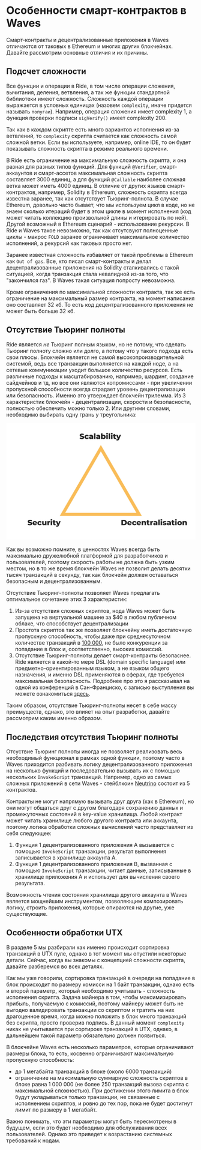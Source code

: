 # Особенности смарт-контрактов в Waves

Смарт-контракты и децентрализованные приложения в Waves отличаются от таковых в Ethereum и многих других блокчейнах. Давайте рассмотрим основные отличия и их причины.

## Подсчет сложности

Все функции и операции в Ride, в том числе операции сложения, вычитания, деления, ветвления, а так же функции стандартной библиотеки имеют сложность. Сложность каждой операции выражается в условных единицах (назовем `complexity`, иначе придется называть `попугаи`). Например, операция сложения имеет complexity 1, а функция проверки подписи `sigVerify()` имеет complexity 200.

Так как в каждом скрипте есть много вариантов исполнения из-за ветвлений, то `complexity` скрипта считается как сложность самой сложной ветки. Если вы используете, например, online IDE, то он будет показывать сложность скрипта в режиме реального времени.

В Ride есть ограничение на максимальную сложность скрипта, и она разная для разных типов функций. Для функций `@Verifier`, смарт-аккаунтов и смарт-ассетов максимальная сложность скрипта составляет 3000 единиц, а для функций `@Callable` наиболее сложная ветка может иметь 4000 единиц. В отличие от других языков смарт-контрактов, например, Solidity в Ethereum, сложность скрипта всегда известна заранее, так как отсутствует Тьюринг-полнота. В случае Ethereum, довольно часто бывает, что мы используем цикл в коде, но не знаем сколько итераций будет в этом цикле в момент исполнения (код может читать коллекцию произвольной длины и итерировать по ней). Другой возможный в Ethereum сценарий - использование рекурсии. В Ride и Waves такое невозможно, так как отсутсвуют полноценные циклы - макрос `FOLD` заранее ограничивает максимальное количество исполнений, а рекурсий как таковых просто нет.

Заранее известная сложность избавляет от такой проблемы в Ethereum как `Out of gas`. Все, кто писал смарт-контракты и делал децентрализованные приложения на Solidity сталкивались с такой ситуацией, когда транзакция стала невалидной из-за того, что "закончился газ". В Waves такая ситуация попросту невозможна.

Кроме ограничения по максимальной сложности контракта, так же есть ограничение на максимальный размер контракта, на момент написания оно составляет 32 кб. То есть код децентрализованного приложения не может быть больше 32 кб.

## Отсутствие Тьюринг полноты

Ride является *не* Тьюринг полным языком, но не потому, что сделать Тьюринг полноту сложно или долго, а потому что у такого подхода есть свои плюсы. Блокчейн является не самой высокопроизводительной системой, ведь все транзакции выполняется на каждой ноде, а на сетевые коммуникации уходит большое количество ресурсов. Есть различные подходы к масштабированию, например, шардинг, создание сайдчейнов и тд, но все они являются копромиссами - при увеличении пропускной способности всегда страдает уровень децентрализации или безопасность. Именно это утверждает блокчейн трилемма. Из 3 характеристик блокчейн - децентрализации, скорости и безопасности, полностью обеспечить можно только 2. Или другими словами, необходимо выбирать одну грань у треугольника:

![The blockchain trilemma](../../assets/6-2-1-the-blockchain-trilemma.jpeg "The blockchain trilemma")

Как вы возможно помните, в ценностях Waves всегда быть максимально дружелюбной платформой для разработчиков и пользователей, поэтому скорость работы не должна быть узким местом, но в то же время блокчейн Waves не позволит делать десятки тысяч транзакций в секунду, так как блокчейн должен оставаться безопасным и децентрализованным. 

Отсутствие Тьюринг-полноты позволяет Waves предлагать оптимальное сочетание этих 3 характеристик:

1. Из-за отсутствия сложных скриптов, нода Waves может быть запущена на виртуальной машине за $40 в любом публичном облаке, что способствует децентрализации
2. Простота скриптов так же позволяет блокчейну иметь достаточную пропускную способность, чтобы даже при среднесуточном количестве транзакций в [100 000](http://dev.pywaves.org/txs/), не было конкуренции за попадание в блок и, соответственно, высоких комиссий.
3. Отсутствие Тьюринг-полноты делает смарт-контракты безопаснее. Ride является в какой-то мере DSL (domain specific language) или предметно-ориентированным языком, а не языком общего назначения, и именно DSL применяются в сферах, где требуется максимальная безопасность. Подробнее про это я рассказывал на одной из конференций в Сан-Франциско, с записью выступления вы можете ознакомиться [здесь](https://www.youtube.com/watch?v=gMcif_ADWak).

Таким образом, отсутствие Тьюринг-полноты несет в себе массу преимуществ, однако, это влияет на опыт разработки, давайте рассмотрим каким именно образом.

## Последствия отсутствия Тьюринг полноты

Отсуствие Тьюринг полноты иногда не позволяет реализовать весь необходимый функционал в рамках одной функции, поэтому часто в Waves приходится разбивать логику децентрализованного приложения на несколько функций и последовательно вызывать их с помощью нескольких `InvokeScript` транзакций. Например, одно из самых сложных приложений в сети Waves - стейблкоин [Neutrino](https://neutrino.at) состоит из 5 контрактов.

Контракты не могут напрямую вызывать друг друга (как в Ethereum), но они могут общаться друг с другом благодаря сохранению данных и промежуточных состояний в key-value хранилища. Любой контракт может читать хранилище любого другого контракта или аккаунта, поэтому логика обработки сложных вычислений часто представляет из себя следующее:

1. Функция 1 децентрализованного приложения A вызывается с помощью `InvokeScript` транзакции, результат выполнения записывается в хранилище аккаунта A.
2. Функция 1 децентрализованного приложения B, вызванная с помощью `InvokeScript` транзакции, читает данные, записыванные в хранилище приложения А и использует для вычисления своего результата.

Возможность чтения состояния хранилища другого аккаунта в Waves является мощнейшим инструментом, позволяющим композировать логику, строить приложения, которые опираются на другие, уже существующие.

## Особенности обработки UTX

В разделе 5 мы разбирали как именно происходит сортировка транзакций в UTX пуле, однако в тот момент мы опустили некоторые детали. Сейчас, когда вы знакомы с концепцией сложности скрипта, давайте разберемся во всех деталях.

Как мы уже говорили, сортировка транзакций в очереди на попадание в блок происходит по размеру комисси на 1 байт транзакции, однако есть и второй параметр, который необходимо учитывать - сложность исполнения скрипта. Задача майнера в том, чтобы максимизировать прибыль, получаемую с комиссий, поэтому майнеру может быть не выгодно валидировать транзакции со скриптом и тратить на них драгоценное время, когда можно положить в блок много транзакций без скрипта, просто проверив подпись. В данный момент `complexity` никак не учитывается при сортироке транзакций в UTX, однако, в дальнейшем такой параметр обязательно должен появиться.

В блокчейне Waves есть несколько параметров, которые ограничивают размеры блока, то есть, косвенно ограничивают максимальную пропускную способность:

- до 1 мегабайта транзакций в блоке (около 6000 транзакций)
- ограничение на максимальную суммарную сложность скриптов в блоке равна 1 000 000 (не более 250 транзакций вызова скрипта с максимальной сложностью). При достижении этого лимита в блок будут укладываться только транзакции, не связанные с исполнением скриптов, и ровно до тех пор, пока не будет достигнут лимит по размеру в 1 мегабайт.

Важно понимать, что эти параметры могут быть пересмотрены в будущем, если это будет необходимо для обслуживания всех пользователей. Однако это приведет к возрастанию системных требований к нодам.

